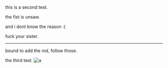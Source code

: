 this is a second test.

the fist is unsaw.

and i dont know the reason :(

fuck your sister.

***********************************************************************************


bound to add the md, follow those.

the third test.
![a](https://github.com/linlianjiang/respo/blob/master/limg.jpg)
